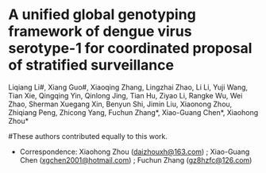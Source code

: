 # A unified global genotyping framework of dengue virus serotype-1 for coordinated proposal of stratified surveillance

Liqiang Li#, Xiang Guo#, Xiaoqing Zhang, Lingzhai Zhao, Li Li, Yuji Wang, Tian Xie, Qingqing Yin, Qinlong Jing, Tian Hu, Ziyao Li, Rangke Wu, Wei Zhao, Sherman Xuegang Xin, Benyun Shi, Jimin Liu, Xiaonong Zhou, Zhiqiang Peng, Zhicong Yang, Fuchun Zhang*, Xiao-Guang Chen*, Xiaohong Zhou* 

#These authors contributed equally to this work.
* Correspondence: Xiaohong Zhou (daizhouxh@163.com) ; Xiao-Guang Chen (xgchen2001@hotmail.com) ; Fuchun Zhang (gz8hzfc@126.com) 
